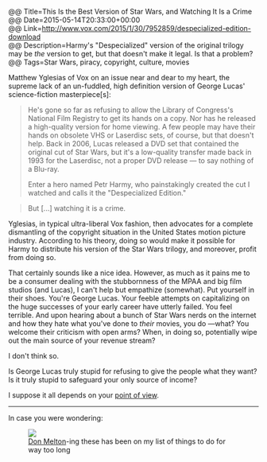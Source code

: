 @@ Title=This Is the Best Version of Star Wars, and Watching It Is a Crime
@@ Date=2015-05-14T20:33:00+00:00  
@@ Link=http://www.vox.com/2015/1/30/7952859/despecialized-edition-download  
@@ Description=Harmy's "Despecialized" version of the original trilogy may be *the* version to get, but that doesn't make it legal. Is that a problem?  
@@ Tags=Star Wars, piracy, copyright, culture, movies 

Matthew Yglesias of Vox on an issue near and dear to my heart, the supreme lack of an un-fuddled, high definition version of George Lucas' science-fiction masterpiece[s]:
>He's gone so far as refusing to allow the Library of Congress's National Film Registry to get its hands on a copy. Nor has he released a high-quality version for home viewing. A few people may have their hands on obsolete VHS or Laserdisc sets, of course, but that doesn't help. Back in 2006, Lucas released a DVD set that contained the original cut of Star Wars, but it's a low-quality transfer made back in 1993 for the Laserdisc, not a proper DVD release — to say nothing of a Blu-ray.
>
>Enter a hero named Petr Harmy, who painstakingly created the cut I watched and calls it the "Despecialized Edition."

>But [...] watching it is a crime.

Yglesias, in typical ultra-liberal Vox fashion, then advocates for a complete dismantling of the copyright situation in the United States motion picture industry. According to his theory, doing so would make it possible for Harmy to distribute his version of the Star Wars trilogy, and moreover, profit from doing so.

That certainly sounds like a nice idea. However, as much as it pains me to be a consumer dealing with the stubbornness of the MPAA and big film studios (and Lucas), I can't help but empathize (somewhat). Put yourself in their shoes. You're George Lucas. Your feeble attempts on capitalizing on the huge successes of your early career have utterly failed. You feel terrible. And upon hearing about a bunch of Star Wars nerds on the internet and how they hate what you've done to *their* movies, you do &mdash;what? You welcome their criticism with open arms? When, in doing so, potentially wipe out the main source of your revenue stream? 

I don't think so.

Is George Lucas truly stupid for refusing to give the people what they want? Is it truly stupid to safeguard your only source of income? 

I suppose it all depends on your [point of view][youtube]. 

<hr class="small">

In case you were wondering:

<figure>
	<img src="http://d.pr/i/NHJO+" />
	<figcaption><a href="https://github.com/donmelton/video-transcoding-scripts">Don Melton</a>-ing these has been on my list of things to do for way too long</figcaption>
</figure>

[youtube]: https://www.youtube.com/watch?v=MFz8W7fYMy4&feature=youtu.be&t=65